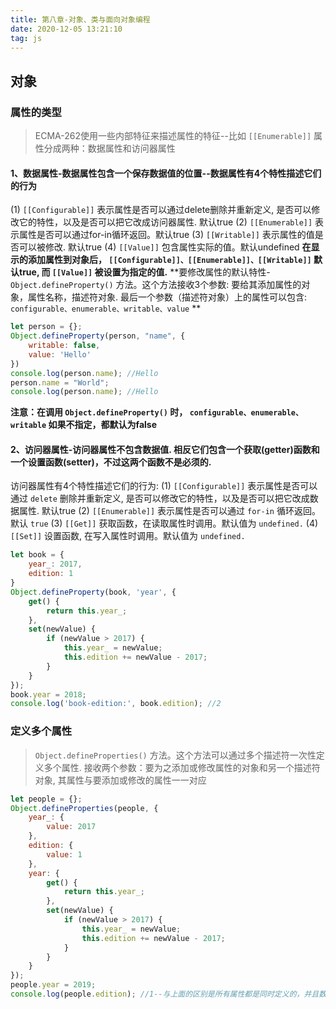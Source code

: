 ```yaml
---
title: 第八章-对象、类与面向对象编程
date: 2020-12-05 13:21:10
tag: js
---
```


## 对象

### 属性的类型

> ECMA-262使用一些内部特征来描述属性的特征--比如 `[[Enumerable]]` 属性分成两种：数据属性和访问器属性

#### 1、数据属性-数据属性包含一个保存数据值的位置--数据属性有4个特性描述它们的行为

(1) `[[Configurable]]` 表示属性是否可以通过delete删除并重新定义, 是否可以修改它的特性，以及是否可以把它改成访问器属性. 默认true
(2) `[[Enumerable]]` 表示属性是否可以通过for-in循环返回。默认true
(3) `[[Writable]]` 表示属性的值是否可以被修改. 默认true
(4) `[[Value]]` 包含属性实际的值。默认undefined
**在显示的添加属性到对象后， `[[Configurable]]、[[Enumerable]]、[[Writable]]` 默认true, 而 `[[Value]]` 被设置为指定的值.**
**要修改属性的默认特性- `Object.defineProperty()` 方法。这个方法接收3个参数: 要给其添加属性的对象，属性名称，描述符对象. 最后一个参数（描述符对象）上的属性可以包含: `configurable、enumerable、writable、value` **

``` js
let person = {};
Object.defineProperty(person, "name", {
    writable: false,
    value: 'Hello'
})
console.log(person.name); //Hello
person.name = "World";
console.log(person.name); //Hello
```

**注意：在调用 `Object.defineProperty()` 时， `configurable、enumerable、writable` 如果不指定，都默认为false**

#### 2、访问器属性-访问器属性不包含数据值. 相反它们包含一个获取(getter)函数和一个设置函数(setter)，不过这两个函数不是必须的.

访问器属性有4个特性描述它们的行为:
(1) `[[Configurable]]` 表示属性是否可以通过 `delete` 删除并重新定义, 是否可以修改它的特性，以及是否可以把它改成数据属性. 默认true
(2) `[[Enumerable]]` 表示属性是否可以通过 `for-in` 循环返回。默认 `true`
(3) `[[Get]]` 获取函数，在读取属性时调用。默认值为 `undefined.`
(4) `[[Set]]` 设置函数, 在写入属性时调用。默认值为 `undefined.`

``` js
let book = {
    year_: 2017,
    edition: 1
}
Object.defineProperty(book, 'year', {
    get() {
        return this.year_;
    },
    set(newValue) {
        if (newValue > 2017) {
            this.year_ = newValue;
            this.edition += newValue - 2017;
        }
    }
});
book.year = 2018;
console.log('book-edition:', book.edition); //2
```

### 定义多个属性

> `Object.defineProperties()` 方法。这个方法可以通过多个描述符一次性定义多个属性. 接收两个参数：要为之添加或修改属性的对象和另一个描述符对象, 其属性与要添加或修改的属性一一对应

``` js
let people = {};
Object.defineProperties(people, {
    year_: {
        value: 2017
    },
    edition: {
        value: 1
    },
    year: {
        get() {
            return this.year_;
        },
        set(newValue) {
            if (newValue > 2017) {
                this.year_ = newValue;
                this.edition += newValue - 2017;
            }
        }
    }
});
people.year = 2019;
console.log(people.edition); //1--与上面的区别是所有属性都是同时定义的，并且数据属性的configurable、enumerable、和value都是false
```
